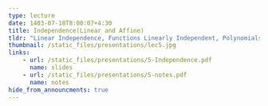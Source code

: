 ```yaml
---
type: lecture
date: 1403-07-18T8:00:07+4:30
title: Independence(Linear and Affine)
tldr: "Linear Independence, Functions Linearly Independent, Polynomials Linearly Independent, Affine Combination ,Affine Independence"
thumbnail: /static_files/presentations/lec5.jpg
links: 
    - url: /static_files/presentations/5-Independence.pdf
      name: slides
    - url: /static_files/presentations/5-notes.pdf
      name: notes  
hide_from_announcments: true
---
```


